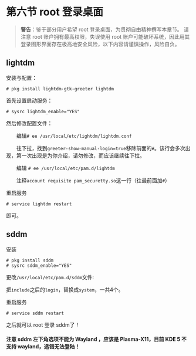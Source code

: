 # 第六节 root 登录桌面

>**警告**：鉴于部分用户希望 root 登录桌面，为贯彻自由精神撰写本章节。
>请注意 root 账户拥有最高权限，失误使用 root 账户可能破坏系统，因此用其登录图形界面存在极高地安全风险，以下内容请谨慎操作，风险自负。

## lightdm

安装与配置：

```
# pkg install lightdm-gtk-greeter lightdm
```

首先设置启动服务：

```
# sysrc lightdm_enable="YES"
```
然后修改配置文件：

　　编辑`# ee /usr/local/etc/lightdm/lightdm.conf`

　　往下拉，找到`greeter-show-manual-login=true`移除前面的`#`。该行会多次出现，第一次出现是为你介绍，请勿修改，而应该继续往下拉。

　　编辑 `# ee /usr/local/etc/pam.d/lightdm`

　　注释`account requisite pam_securetty.so`这一行（往最前面加`#`）

重启服务

```
# service lightdm restart
```

即可。

## sddm

安装

```
# pkg install sddm
# sysrc sddm_enable="YES"
```

更改`/usr/local/etc/pam.d/sddm`文件:

把`include`之后的`login`，替换成`system`，一共4个。

重启服务

```
# service sddm restart
```

之后就可以 root 登录 sddm了！

#### 注意 sddm 左下角选项不能为 Wayland ，应该是 Plasma-X11，目前 KDE 5 不支持 wayland，选错无法登陆！
